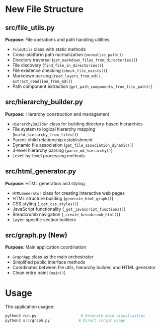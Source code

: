 
# New File Structure

## src/file_utils.py
**Purpose**: File operations and path handling utilities
- `FileUtils` class with static methods
- Cross-platform path normalization (`normalize_path()`)
- Directory traversal (`get_markdown_files_from_directories()`)
- File discovery (`find_file_in_directories()`)
- File existence checking (`check_file_exists()`)
- Markdown parsing (`read_layers_from_md()`, `extract_deadline_from_md()`)
- Path component extraction (`get_path_components_from_file_path()`)

## src/hierarchy_builder.py
**Purpose**: Hierarchy construction and management
- `HierarchyBuilder` class for building directory-based hierarchies
- File system to logical hierarchy mapping (`build_hierarchy_from_files()`)
- Parent-child relationship establishment
- Dynamic file association (`get_file_association_dynamic()`)
- 3-level hierarchy parsing (`parse_md_hierarchy()`)
- Level-by-level processing methods

## src/html_generator.py
**Purpose**: HTML generation and styling
- `HTMLGenerator` class for creating interactive web pages
- HTML structure building (`generate_html_graph()`)
- CSS styling (`_get_css_styles()`)
- JavaScript functionality (`_get_javascript_functions()`)
- Breadcrumb navigation (`_create_breadcrumb_html()`)
- Layer-specific section builders

## src/graph.py (New)
**Purpose**: Main application coordination
- `GraphApp` class as the main orchestrator
- Simplified public interface methods
- Coordinates between file utils, hierarchy builder, and HTML generator
- Clean entry point (`main()`)

# Usage
The application usagee:
```bash
python3 run.py                    # Generate main visualization
python3 src/graph.py             # Direct script usage
```

